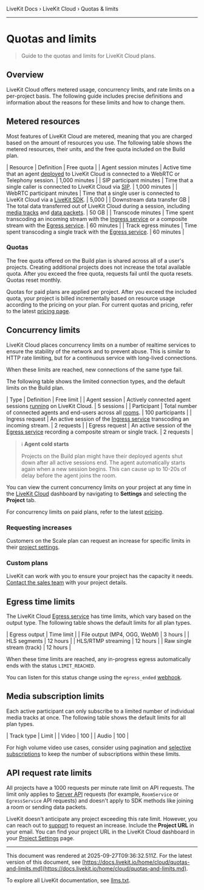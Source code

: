 LiveKit Docs › LiveKit Cloud › Quotas & limits

---

# Quotas and limits

> Guide to the quotas and limits for LiveKit Cloud plans.

## Overview

LiveKit Cloud offers metered usage, concurrency limits, and rate limits on a per-project basis. The following guide includes precise definitions and information about the reasons for these limits and how to change them.

## Metered resources

Most features of LiveKit Cloud are metered, meaning that you are charged based on the amount of resources you use. The following table shows the metered resources, their units, and the free quota included on the Build plan.

| Resource | Definition | Free quota |
| Agent session minutes | Active time that an agent [deployed](https://docs.livekit.io/agents/ops/deployment.md) to LiveKit Cloud is connected to a WebRTC or Telephony session. | 1,000 minutes |
| SIP participant minutes | Time that a single caller is connected to LiveKit Cloud via [SIP](https://docs.livekit.io/sip.md). | 1,000 minutes |
| WebRTC participant minutes | Time that a single user is connected to LiveKit Cloud via a [LiveKit SDK](https://docs.livekit.io/home/client/connect.md). | 5,000 |
| Downstream data transfer GB | The total data transferred out of LiveKit Cloud during a session, including [media tracks](https://docs.livekit.io/home/client/tracks.md) and [data packets](https://docs.livekit.io/home/client/data.md). | 50 GB |
| Transcode minutes | Time spent transcoding an incoming stream with the [Ingress service](https://docs.livekit.io/home/ingress/overview.md) or a composite stream with the [Egress service](https://docs.livekit.io/home/egress/overview.md). | 60 minutes |
| Track egress minutes | Time spent transcoding a single track with the [Egress service](https://docs.livekit.io/home/egress/track.md). | 60 minutes |

### Quotas

The free quota offered on the Build plan is shared across all of a user's projects. Creating additional projects does not increase the total available quota. After you exceed the free quota, requests fail until the quota resets. Quotas reset monthly.

Quotas for paid plans are applied per project. After you exceed the included quota, your project is billed incrementally based on resource usage according to the pricing on your plan. For current quotas and pricing, refer to the latest [pricing page](https://livekit.io/pricing).

## Concurrency limits

LiveKit Cloud places concurrency limits on a number of realtime services to ensure the stability of the network and to prevent abuse. This is similar to HTTP rate limiting, but for a continuous service with long-lived connections.

When these limits are reached, new connections of the same type fail.

The following table shows the limited connection types, and the default limits on the Build plan.

| Type | Definition | Free limit |
| Agent session | Actively connected agent sessions [running](https://docs.livekit.io/agents/ops/deployment.md) on LiveKit Cloud. | 5 sessions |
| Participant | Total number of connected agents and end-users across all [rooms](https://docs.livekit.io/home/get-started/api-primitives.md). | 100 participants |
| Ingress request | An active session of the [Ingress service](https://docs.livekit.io/home/ingress/overview.md) transcoding an incoming stream. | 2 requests |
| Egress request | An active session of the [Egress service](https://docs.livekit.io/home/egress/overview.md) recording a composite stream or single track. | 2 requests |

> ℹ️ **Agent cold starts**
> 
> Projects on the Build plan might have their deployed agents shut down after all active sessions end. The agent automatically starts again when a new session begins. This can cause up to 10-20s of delay before the agent joins the room.

You can view the current concurrency limits on your project at any time in the [LiveKit Cloud](https://cloud.livekit.io) dashboard by navigating to **Settings** and selecting the **Project** tab.

For concurrency limits on paid plans, refer to the latest [pricing](https://livekit.io/pricing).

### Requesting increases

Customers on the Scale plan can request an increase for specific limits in their [project settings](https://cloud.livekit.io/projects/p_/settings/project).

### Custom plans

LiveKit can work with you to ensure your project has the capacity it needs. [Contact the sales team](https://livekit.io/contact-sales?plan=Enterprise) with your project details.

## Egress time limits

The LiveKit Cloud [Egress service](https://docs.livekit.io/home/egress/overview.md) has time limits, which vary based on the output type. The following table shows the default limits for all plan types.

| Egress output | Time limit |
| File output (MP4, OGG, WebM) | 3 hours |
| HLS segments | 12 hours |
| HLS/RTMP streaming | 12 hours |
| Raw single stream (track) | 12 hours |

When these time limits are reached, any in-progress egress automatically ends with the status `LIMIT_REACHED`.

You can listen for this status change using the `egress_ended` [webhook](https://docs.livekit.io/home/server/webhooks.md).

## Media subscription limits

Each active participant can only subscribe to a limited number of individual media tracks at once. The following table shows the default limits for all plan types.

| Track type | Limit |
| Video | 100 |
| Audio | 100 |

For high volume video use cases, consider using pagination and [selective subscriptions](https://docs.livekit.io/home/client/receive.md#selective-subscription) to keep the number of subscriptions within these limits.

## API request rate limits

All projects have a 1000 requests per minute rate limit on API requests. The limit only applies to [Server API](https://docs.livekit.io/reference/server/server-apis.md) requests (for example, `RoomService` or `EgressService` API requests) and doesn't apply to SDK methods like joining a room or sending data packets.

LiveKit doesn't anticipate any project exceeding this rate limit. However, you can reach out to [support](mailto:support@livekit.io) to request an increase. Include the **Project URL** in your email. You can find your project URL in the LiveKit Cloud dashboard in your [Project Settings](https://cloud.livekit.io/projects/p_/settings/project) page.

---

This document was rendered at 2025-09-27T09:36:32.511Z.
For the latest version of this document, see [https://docs.livekit.io/home/cloud/quotas-and-limits.md](https://docs.livekit.io/home/cloud/quotas-and-limits.md).

To explore all LiveKit documentation, see [llms.txt](https://docs.livekit.io/llms.txt).